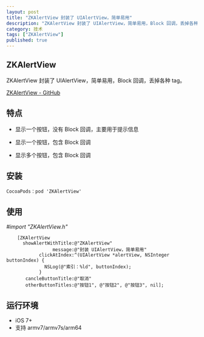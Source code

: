 ```yaml
---
layout: post
title: "ZKAlertView 封装了 UIAlertView，简单易用"
description: "ZKAlertView 封装了 UIAlertView，简单易用，Block 回调，丢掉各种 tag"
category: 技术
tags: ["ZKAlertView"]
published: true
---
```


## ZKAlertView ##

ZKAlertView 封装了 UIAlertView，简单易用，Block 回调，丢掉各种 tag。

[ZKAlertView - GitHub](https://github.com/WangWenzhuang/ZKAlertView)

## 特点 ##

*   显示一个按钮，没有 Block 回调，主要用于提示信息

*   显示一个按钮，包含 Block 回调

*   显示多个按钮，包含 Block 回调

## 安装 ##

<pre><code class="language-bash">CocoaPods：pod 'ZKAlertView'</code></pre>

## 使用 ##

*#import "ZKAlertView.h"*

<pre><code class="language-objectivec">    [ZKAlertView
      showAlertWithTitle:@"ZKAlertView"
                 message:@"封装 UIAlertView，简单易用"
            clickAtIndex:^(UIAlertView *alertView, NSInteger buttonIndex) {
              NSLog(@"索引：%ld", buttonIndex);
            }
       cancleButtonTitle:@"取消"
       otherButtonTitles:@"按钮1", @"按钮2", @"按钮3", nil];</code></pre>

## 运行环境 ##

*	iOS 7+
*	支持 armv7/armv7s/arm64